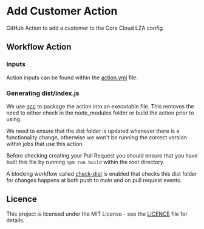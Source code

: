 # Add Customer Action

GitHub Action to add a customer to the Core Cloud LZA config.

## Workflow Action

### Inputs

Action inputs can be found within the [action.yml](./action.yml) file.

### Generating dist/index.js

We use [ncc](https://github.com/vercel/ncc) to package the action into an 
executable file. This removes the need to either check in the node_modules 
folder or build the action prior to using.

We need to ensure that the dist folder is updated whenever there is a
functionality change, otherwise we won't be running the correct version within
jobs that use this action.

Before checking creating your Pull Request you should ensure that you have
built this file by running `npm run build` within the root directory.

A blocking workflow called [check-dist](.github/workflows/check-dist.yml) is
enabled that checks this dist folder for changes happens at both push to main
and on pull request events.

## Licence

This project is licensed under the MIT License - see the [LICENCE](./LICENCE)
file for details. 
